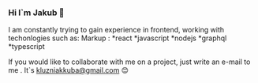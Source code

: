 ### Hi I`m Jakub 👋

I am constantly trying to gain experience in frontend, working with techonlogies  such as: 
 Markup : *react 
 *javascript
 *nodejs
 *graphql
 *typescript

If you would like to collaborate with me on a project, just write an e-mail to me . It`s kluzniakkuba@gmail.com 😊


